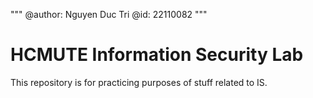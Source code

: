 """
@author: Nguyen Duc Tri 
@id: 22110082
"""
# HCMUTE Information Security Lab 
This repository is for practicing purposes of stuff related to IS. 
   


